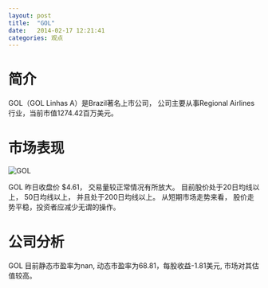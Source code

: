 ```yaml
---
layout: post
title:  "GOL"
date:   2014-02-17 12:21:41
categories: 观点
---
```


# 简介
GOL（GOL Linhas A）是Brazil著名上市公司，
公司主要从事Regional Airlines行业，当前市值1274.42百万美元。

# 市场表现

![GOL](http://finviz.com/chart.ashx?t=GOL&ty=c&ta=1&p=d&s=l)

GOL 昨日收盘价 $4.61，
交易量较正常情况有所放大。
目前股价处于20日均线以上，
50日均线以上，
并且处于200日均线以上。
从短期市场走势来看，
股价走势平稳，投资者应减少无谓的操作。

# 公司分析
GOL 目前静态市盈率为nan, 动态市盈率为68.81，每股收益-1.81美元,
市场对其估值较高。
